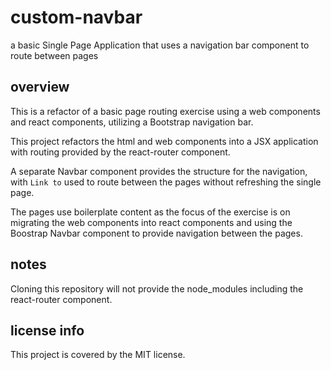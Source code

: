 # custom-navbar
a basic Single Page Application that uses a navigation bar component to route between pages

## overview

This is a refactor of a basic page routing exercise using a web components and react components, utilizing a Bootstrap navigation bar. 

This project refactors the html and web components into a JSX application with routing provided by the react-router component.

A separate Navbar component provides the structure for the navigation, with `Link to` used to route between the pages without refreshing the single page.

The pages use boilerplate content as the focus of the exercise is on migrating the web components into react components and using the Boostrap Navbar component to provide navigation between the pages.

## notes

Cloning this repository will not provide the node_modules including the react-router component.

## license info

This project is covered by the MIT license.
